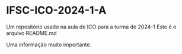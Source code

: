 # IFSC-ICO-2024-1-A
Um repositório usado na aula de ICO para a turma de 2024-1
Este é o arquivo README.md

Uma informação muito importante.
